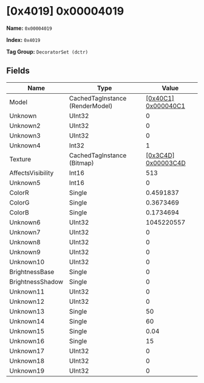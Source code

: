 # [0x4019] 0x00004019

**Name:** ```0x00004019```

**Index:** ```0x4019```

**Tag Group:** ```DecoratorSet (dctr)```

## Fields

Name	| Type	| Value
---	|---	|---	|
Model	|CachedTagInstance (RenderModel)	|[[0x40C1] 0x000040C1](../RenderModel/40C1.md)
Unknown	|UInt32	|0
Unknown2	|UInt32	|0
Unknown3	|UInt32	|0
Unknown4	|Int32	|1
Texture	|CachedTagInstance (Bitmap)	|[[0x3C4D] 0x00003C4D](../Bitmap/3C4D.md)
AffectsVisibility	|Int16	|513
Unknown5	|Int16	|0
ColorR	|Single	|0.4591837
ColorG	|Single	|0.3673469
ColorB	|Single	|0.1734694
Unknown6	|UInt32	|1045220557
Unknown7	|UInt32	|0
Unknown8	|UInt32	|0
Unknown9	|UInt32	|0
Unknown10	|UInt32	|0
BrightnessBase	|Single	|0
BrightnessShadow	|Single	|0
Unknown11	|UInt32	|0
Unknown12	|UInt32	|0
Unknown13	|Single	|50
Unknown14	|Single	|60
Unknown15	|Single	|0.04
Unknown16	|Single	|15
Unknown17	|UInt32	|0
Unknown18	|UInt32	|0
Unknown19	|UInt32	|0


